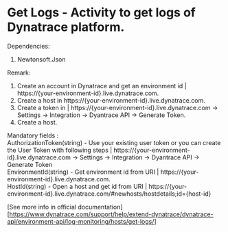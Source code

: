# Get Logs - Activity to get logs of Dynatrace platform.

Dependencies:
1. Newtonsoft.Json

Remark:
1. Create an account in Dynatrace and get an environment id | https://{your-environment-id}.live.dynatrace.com.
2. Create a host in https://{your-environment-id}.live.dynatrace.com.
3. Create a token in | https://{your-environment-id}.live.dynatrace.com -> Settings -> Integration -> Dyantrace API -> Generate Token.
4. Create a host.

Mandatory fields :<br />
AuthorizationToken(string) - Use your existing user token or you can create the User Token with following steps | https://{your-environment-id}.live.dynatrace.com -> Settings -> Integration -> Dyantrace API -> Generate Token<br />
EnvironmentId(string) - Get environment id from URI | https://{your-environment-id}.live.dynatrace.com. <br />
HostId(string) - Open a host and get id from URI | https://{your-environment-id}.live.dynatrace.com/#newhosts/hostdetails;id={host-id} <br />

[See more info in official documentation][https://www.dynatrace.com/support/help/extend-dynatrace/dynatrace-api/environment-api/log-monitoring/hosts/get-logs/]